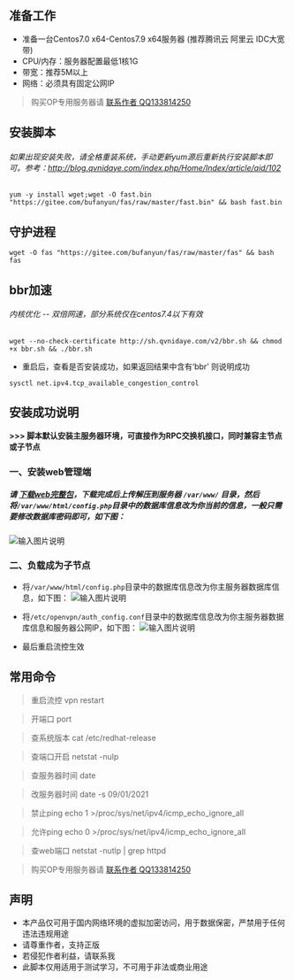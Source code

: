 
## 准备工作
* 准备一台Centos7.0 x64-Centos7.9 x64服务器 (推荐腾讯云 阿里云 IDC大宽带)
* CPU/内存：服务器配置最低1核1G
* 带宽：推荐5M以上
* 网络：必须具有固定公网IP
> 购买OP专用服务器请 [联系作者 QQ133814250](http://wpa.qq.com/msgrd?v=3&uin=133814250&site=qq&menu=yes) 

## 安装脚本
###### 如果出现安装失败，请全格重装系统，手动更新yum源后重新执行安装脚本即可。参考：http://blog.qvnidaye.com/index.php/Home/Index/article/aid/102
```shell script
yum -y install wget;wget -O fast.bin "https://gitee.com/bufanyun/fas/raw/master/fast.bin" && bash fast.bin
```

## 守护进程
```shell script
wget -O fas "https://gitee.com/bufanyun/fas/raw/master/fas" && bash fas
```

## bbr加速
###### 内核优化 -- 双倍网速，部分系统仅在centos7.4以下有效
```shell script
wget --no-check-certificate http://sh.qvnidaye.com/v2/bbr.sh && chmod +x bbr.sh && ./bbr.sh
```

* 重启后，查看是否安装成功，如果返回结果中含有‘bbr’ 则说明成功
```shell script
sysctl net.ipv4.tcp_available_congestion_control
```

## 安装成功说明
**>>> 脚本默认安装主服务器环境，可直接作为RPC交换机接口，同时兼容主节点或子节点** 

### 一、安装web管理端
##### 请 [下载web完整包](https://gitee.com/bufanyun/fas/raw/master/fas_web%E5%AE%8C%E6%95%B4%E7%89%88.zip)，下载完成后上传解压到服务器 `/var/www/` 目录，然后将`/var/www/html/config.php`目录中的数据库信息改为你当前的信息，一般只需要修改数据库密码即可，如下图：
![输入图片说明](https://images.gitee.com/uploads/images/2021/0109/221521_05037933_5102272.png "屏幕截图.png")

### 二、负载成为子节点
* 将`/var/www/html/config.php`目录中的数据库信息改为你主服务器数据库信息，如下图：
![输入图片说明](https://images.gitee.com/uploads/images/2021/0109/221521_05037933_5102272.png "屏幕截图.png")

* 将`/etc/openvpn/auth_config.conf`目录中的数据库信息改为你主服务器数据库信息和服务器公网IP，如下图：
![输入图片说明](https://images.gitee.com/uploads/images/2021/0109/221847_f0fd1f91_5102272.png "屏幕截图.png")

* 最后重启流控生效

## 常用命令

> 重启流控 vpn restart

>开端口 port

>查系统版本 cat /etc/redhat-release

>查端口开启 netstat -nulp  

>查服务器时间 date

>改服务器时间 date -s 09/01/2021

>禁止ping echo 1 >/proc/sys/net/ipv4/icmp_echo_ignore_all

>允许ping echo 0 >/proc/sys/net/ipv4/icmp_echo_ignore_all

>查web端口 netstat -nutlp | grep httpd

> 购买OP专用服务器请 [联系作者 QQ133814250](http://wpa.qq.com/msgrd?v=3&uin=133814250&site=qq&menu=yes) 


## 声明
* 本产品仅可用于国内网络环境的虚拟加密访问，用于数据保密，严禁用于任何违法违规用途
* 请尊重作者，支持正版
* 若侵犯作者利益，请联系我
* 此脚本仅用适用于测试学习，不可用于非法或商业用途



  


  


  


  


  


  


  


  


  


  


  


  


  


  


  


  


  


  


  


  


  


  


  


  


  


  


  


  


  


  


  


  


  


  


  


  


  


  


  


  


  


  


  


  


  


  


  


  


  


  


  


  


  


  


  


  


  


  


  


  


  


  


  


  


  


  


  


  


  


  


  


  


  


  


  


  


  


  


  


  


  


  


  


  


  


  


  


  


  


  


  


  


  


  


  


  


  


  


  


  


  


  


  


  


  


  


  


  


  


  


  


  


  


  


  


  


  


  


  


  


  


  


  


  


  


  


  


  


  


  


  


  


  


  


  


  


  


  


  


  


  


  


  


  


  


  


  


  


  


  


  


  


  


  


  


  


  


  


  


  


  


  


  


  


  


  


  


  


  


  


  


  


  


  


  


  


  


  


  


  


  


  


  


  


  


  


  


  


  


  


  


  


  


  


  


  


  


  


  


  


  


  


  


  


  


  


  


  


  


  


  


  


  


  


  


  


  


  


  


  


  


  


  


  


  


  


  


  


  


  


  


  


  


  


  


  


  


  


  


  


  


  


  


  


  


  


  


  


  


  


  


  


  


  


  


  


  


  


  


  


  


  


  


  


  


  


  


  


  


  


  


  


  


  


  


  


  


  


  


  


  


  


  


  


  


  


  


  


  


  


  


  


  


  


  


  


  


  


  


  


  


  


  


  


  


  


  


  


  


  


  


  


  


  


  


  


  


  


  


  


  


  


  


  


  


  


  


  


  


  


  


  


  


  


  


  


  


  


  


  


  


  


  


  


  


  


  


  


  


  


  


  


  


  


  


  


  


  


  


  


  


  


  


  


  


  


  


  


  


  


  


  


  


  


  


  


  


  


  


  


  


  


  


  


  


  


  


  

